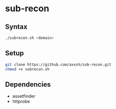 # sub-recon

## Syntax
```sh
./subrecon.sh <domain>
```
## Setup
```sh
git clone https://github.com/axxsh/sub-recon.git
chmod +x subrecon.sh
```

## Dependencies
- assetfinder
- httprobe
